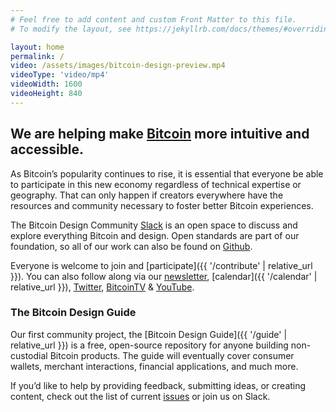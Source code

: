 ```yaml
---
# Feel free to add content and custom Front Matter to this file.
# To modify the layout, see https://jekyllrb.com/docs/themes/#overriding-theme-defaults

layout: home
permalink: /
video: /assets/images/bitcoin-design-preview.mp4
videoType: 'video/mp4'
videoWidth: 1600
videoHeight: 840
---
```


## We are helping make [Bitcoin](https://bitcoin.org) more intuitive and accessible.


As Bitcoin’s popularity continues to rise, it is essential that everyone be able to participate in this new economy regardless of technical expertise or geography. That can only happen if creators everywhere have the resources and community necessary to foster better Bitcoin experiences.

The Bitcoin Design Community [Slack](http://bitcoindesigners.org) is an open space to discuss and explore everything Bitcoin and design. Open standards are part of our foundation, so all of our work can also be found on [Github](https://github.com/BitcoinDesign).

Everyone is welcome to join and [participate]({{ '/contribute' | relative_url }}). You can also follow along via our [newsletter](https://bitcoindesign.substack.com), [calendar]({{ '/calendar' | relative_url }}), [Twitter](https://twitter.com/bitcoin_design), [BitcoinTV](https://bitcointv.com/a/bitcoin_design/video-channels) & [YouTube](https://www.youtube.com/c/BitcoinDesign).

### The Bitcoin Design Guide

Our first community project, the [Bitcoin Design Guide]({{ '/guide' | relative_url }}) is a free, open-source repository for anyone building non-custodial Bitcoin products. The guide will eventually cover consumer wallets, merchant interactions, financial applications, and much more.

If you’d like to help by providing feedback, submitting ideas, or creating content, check out the list of current [issues](https://github.com/BitcoinDesign/Guide/issues) or join us on Slack.

